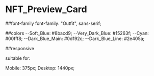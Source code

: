 # NFT_Preview_Card


##font-family
 font-family: "Outfit", sans-serif;


##colors
--Soft_Blue: #8bacd9;
  --Very_Dark_Blue: #15263f;
  --Cyan: #00fff8;
  --Dark_Blue_Main: #0d192c;
  --Dark_Blue_Line: #2e405a;


##responsive
  
suitable for:

Mobile: 375px;
Desktop: 1440px;
